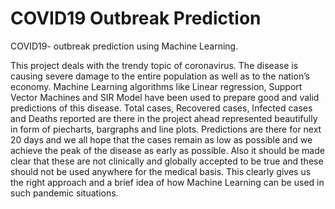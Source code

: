 # COVID19 Outbreak Prediction
COVID19- outbreak prediction using Machine Learning.

This project deals with the trendy topic of coronavirus. The disease is causing severe damage to the entire population as well as to the nation’s economy. Machine Learning algorithms like Linear regression, Support Vector Machines and SIR Model have been used to prepare good and valid predictions of this disease. Total cases, Recovered cases, Infected cases and Deaths reported are there in the project ahead represented beautifully in form of piecharts, bargraphs and line plots.
Predictions are there for next 20 days and we all hope that the cases remain as low as possible and we achieve the peak of the disease as early as possible.
Also it should be made clear that these are not clinically and globally accepted to be true and these should not be used anywhere for the medical basis. This clearly gives us the right approach and a brief idea of how Machine Learning can be used in such pandemic situations.
